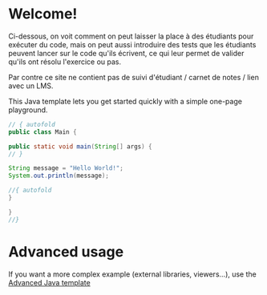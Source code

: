 # Welcome!

Ci-dessous, on voit comment on peut laisser la place à des étudiants pour exécuter du code, 
mais on peut aussi introduire des tests que les étudiants peuvent lancer sur le code qu'ils écrivent, 
ce qui leur permet de valider qu'ils ont résolu l'exercice ou pas. 

Par contre ce site ne contient pas de suivi d'étudiant / carnet de notes / lien avec un LMS. 


This Java template lets you get started quickly with a simple one-page playground.

```java runnable
// { autofold
public class Main {

public static void main(String[] args) {
// }

String message = "Hello World!";
System.out.println(message);

//{ autofold
}

}
//}
```

# Advanced usage

If you want a more complex example (external libraries, viewers...), use the [Advanced Java template](https://tech.io/select-repo/385)
